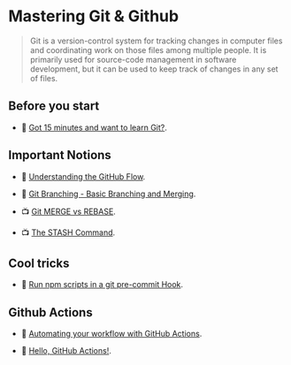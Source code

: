 # Mastering Git & Github

> Git is a version-control system for tracking changes in computer files and coordinating work on those files among multiple people. It is primarily used for source-code management in software development, but it can be used to keep track of changes in any set of files.

## Before you start

- 📖 [Got 15 minutes and want to learn Git?](https://try.github.io/levels/1/challenges/1).

## Important Notions

- 📖 [Understanding the GitHub Flow](https://guides.github.com/introduction/flow/index.html).

- 📖 [Git Branching - Basic Branching and Merging](https://git-scm.com/book/en/v2/Git-Branching-Basic-Branching-and-Merging).

- 📺 [Git MERGE vs REBASE](https://www.youtube.com/watch?v=CRlGDDprdOQ).

- 📺 [The STASH Command](https://www.youtube.com/watch?v=DeU6opFU_zw).

## Cool tricks

- 📖 [Run npm scripts in a git pre-commit Hook](https://elijahmanor.com/npm-precommit-scripts/).

## Github Actions

- 📖 [Automating your workflow with GitHub Actions](https://help.github.com/en/categories/automating-your-workflow-with-github-actions).

- 📖 [Hello, GitHub Actions!](https://lab.github.com/github/hello-github-actions!).
